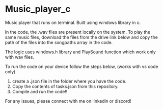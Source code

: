 # Music_player_c
Music player that runs on terminal. Built using windows library in c. 

In the code, the .wav files are present locally on the system. 
To play the same music files, download the files from the drive link below and
copy the path of the files into the songpaths array in the code.

The logic uses windows.h library and PlaySound function which work only with wav files.

To run the code on your device follow the steps below, (works with vs code only)
1) create a .json file in the folder where you have the code.
2) Copy the contents of tasks.json from this repository.
3) Compile and run the code!!


For any issues, please connect with me on linkedin or discord! 

